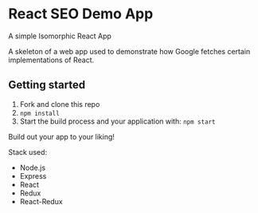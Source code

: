 # React SEO Demo App

A simple Isomorphic React App

A skeleton of a web app used to demonstrate how Google fetches certain implementations of React.

## Getting started

1. Fork and clone this repo
2. `npm install`
3. Start the build process and your application with: `npm start`

Build out your app to your liking!

Stack used:
- Node.js
- Express
- React
- Redux
- React-Redux